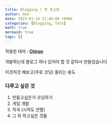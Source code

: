 ```yaml
---
title: Blogging | 첫 포스팅
author: Hve
date: 2023-01-14 21:46:00 +0900
categories: [Blogging, Talk]
math: true
mermaid: true
tags: []
---
```


적용한 테마 : [**Chirpy**](https://github.com/cotes2020/jekyll-theme-chirpy)

개발하는데 블로그 하나 있어야 할 것 같아서 만들었습니다

이것저것 해보고(주로 코딩) 올리는 용도



### 다루고 싶은 것

1. 만들고싶은거 코딩하기
2. 게임 개발
3. 작곡 (시작도 안함)
4. 그 외 하고싶은 것들